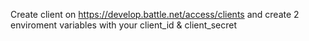 Create client on https://develop.battle.net/access/clients and create 2 enviroment variables with your client_id & client_secret

